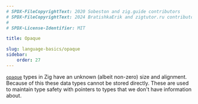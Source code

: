 ```yaml
---
# SPDX-FileCopyrightText: 2020 Sobeston and zig.guide contributors
# SPDX-FileCopyrightText: 2024 BratishkaErik and zigtutor.ru contributors
#
# SPDX-License-Identifier: MIT

title: Opaque

slug: language-basics/opaque
sidebar:
    order: 27
---
```


[`opaque`](https://ziglang.org/documentation/master/#opaque) types in Zig have
an unknown (albeit non-zero) size and alignment. Because of this these data
types cannot be stored directly. These are used to maintain type safety with
pointers to types that we don't have information about.

